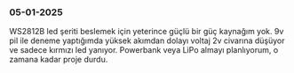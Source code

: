 ### 05-01-2025
WS2812B led şeriti beslemek için yeterince güçlü bir güç kaynağım yok. 9v pil ile deneme yaptığımda yüksek akımdan dolayı voltaj 2v civarına düşüyor ve sadece kırmızı led yanıyor.
Powerbank veya LiPo almayı planlıyorum, o zamana kadar proje durdu.
